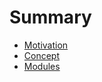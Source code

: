 # Summary

- [Motivation](./motivation.md)
- [Concept](./concept/index.md)
- [Modules](./modules.md)
